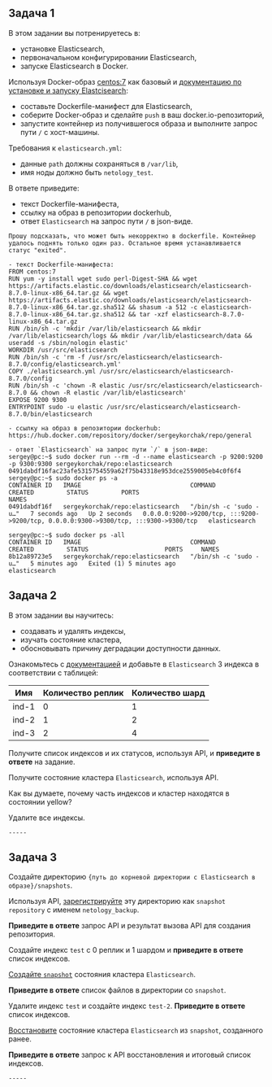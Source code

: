 ## Задача 1

В этом задании вы потренируетесь в:

- установке Elasticsearch,
- первоначальном конфигурировании Elasticsearch,
- запуске Elasticsearch в Docker.

Используя Docker-образ [centos:7](https://hub.docker.com/_/centos) как базовый и 
[документацию по установке и запуску Elastcisearch](https://www.elastic.co/guide/en/elasticsearch/reference/current/targz.html):

- составьте Dockerfile-манифест для Elasticsearch,
- соберите Docker-образ и сделайте `push` в ваш docker.io-репозиторий,
- запустите контейнер из получившегося образа и выполните запрос пути `/` c хост-машины.

Требования к `elasticsearch.yml`:

- данные `path` должны сохраняться в `/var/lib`,
- имя ноды должно быть `netology_test`.

В ответе приведите:

- текст Dockerfile-манифеста,
- ссылку на образ в репозитории dockerhub,
- ответ `Elasticsearch` на запрос пути `/` в json-виде.

```
Прошу подсказать, что может быть некорректно в dockerfile. Контейнер удалось поднять только один раз. Остальное время устанавливается статус "exited".

- текст Dockerfile-манифеста:
FROM centos:7
RUN yum -y install wget sudo perl-Digest-SHA && wget https://artifacts.elastic.co/downloads/elasticsearch/elasticsearch-8.7.0-linux-x86_64.tar.gz && wget https://artifacts.elastic.co/downloads/elasticsearch/elasticsearch-8.7.0-linux-x86_64.tar.gz.sha512 && shasum -a 512 -c elasticsearch-8.7.0-linux-x86_64.tar.gz.sha512 && tar -xzf elasticsearch-8.7.0-linux-x86_64.tar.gz
RUN /bin/sh -c 'mkdir /var/lib/elasticsearch && mkdir /var/lib/elasticsearch/logs && mkdir /var/lib/elasticsearch/data && useradd -s /sbin/nologin elastic'
WORKDIR /usr/src/elasticsearch
RUN /bin/sh -c 'rm -f /usr/src/elasticsearch/elasticsearch-8.7.0/config/elasticsearch.yml'
COPY ./elasticsearch.yml /usr/src/elasticsearch/elasticsearch-8.7.0/config
RUN /bin/sh -c 'chown -R elastic /usr/src/elasticsearch/elasticsearch-8.7.0 && chown -R elastic /var/lib/elasticsearch'
EXPOSE 9200 9300
ENTRYPOINT sudo -u elastic /usr/src/elasticsearch/elasticsearch-8.7.0/bin/elasticsearch

- ссылку на образ в репозитории dockerhub:
https://hub.docker.com/repository/docker/sergeykorchak/repo/general

- ответ `Elasticsearch` на запрос пути `/` в json-виде:
sergey@pc:~$ sudo docker run --rm -d --name elasticsearch -p 9200:9200 -p 9300:9300 sergeykorchak/repo:elasticsearch
0491dabdf16fac23afe5315754559a62f75b43318e953dce2559005eb4c0f6f4
sergey@pc:~$ sudo docker ps -a
CONTAINER ID   IMAGE                              COMMAND                  CREATED         STATUS         PORTS                                                                                  NAMES
0491dabdf16f   sergeykorchak/repo:elasticsearch   "/bin/sh -c 'sudo -u…"   7 seconds ago   Up 2 seconds   0.0.0.0:9200->9200/tcp, :::9200->9200/tcp, 0.0.0.0:9300->9300/tcp, :::9300->9300/tcp   elasticsearch

sergey@pc:~$ sudo docker ps -all
CONTAINER ID   IMAGE                              COMMAND                  CREATED         STATUS                     PORTS     NAMES
8b12a89723e5   sergeykorchak/repo:elasticsearch   "/bin/sh -c 'sudo -u…"   5 minutes ago   Exited (1) 5 minutes ago             elasticsearch
```

## Задача 2

В этом задании вы научитесь:

- создавать и удалять индексы,
- изучать состояние кластера,
- обосновывать причину деградации доступности данных.

Ознакомьтесь с [документацией](https://www.elastic.co/guide/en/elasticsearch/reference/current/indices-create-index.html) 
и добавьте в `Elasticsearch` 3 индекса в соответствии с таблицей:

| Имя | Количество реплик | Количество шард |
|-----|-------------------|-----------------|
| ind-1| 0 | 1 |
| ind-2 | 1 | 2 |
| ind-3 | 2 | 4 |

Получите список индексов и их статусов, используя API, и **приведите в ответе** на задание.

Получите состояние кластера `Elasticsearch`, используя API.

Как вы думаете, почему часть индексов и кластер находятся в состоянии yellow?

Удалите все индексы.

```
-----
```

## Задача 3

Создайте директорию `{путь до корневой директории с Elasticsearch в образе}/snapshots`.

Используя API, [зарегистрируйте](https://www.elastic.co/guide/en/elasticsearch/reference/current/snapshots-register-repository.html#snapshots-register-repository) 
эту директорию как `snapshot repository` c именем `netology_backup`.

**Приведите в ответе** запрос API и результат вызова API для создания репозитория.

Создайте индекс `test` с 0 реплик и 1 шардом и **приведите в ответе** список индексов.

[Создайте `snapshot`](https://www.elastic.co/guide/en/elasticsearch/reference/current/snapshots-take-snapshot.html) 
состояния кластера `Elasticsearch`.

**Приведите в ответе** список файлов в директории со `snapshot`.

Удалите индекс `test` и создайте индекс `test-2`. **Приведите в ответе** список индексов.

[Восстановите](https://www.elastic.co/guide/en/elasticsearch/reference/current/snapshots-restore-snapshot.html) состояние
кластера `Elasticsearch` из `snapshot`, созданного ранее. 

**Приведите в ответе** запрос к API восстановления и итоговый список индексов.

```
-----
```
